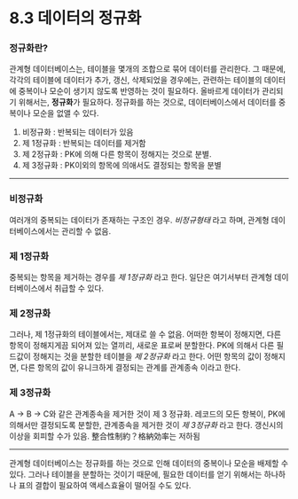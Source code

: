 # 8.3 데이터의 정규화
### 정규화란?
관계형 데이터베이스는, 테이블을 몇개의 조합으로 묶어 데이터를 관리한다. 그 때문에, 각각의 테이블에 데이터가 추가, 갱신, 삭제되었을 경우에는, 관련하는 테이블의 데이터에 중복이나 모순이 생기지 않도록 반영하는 것이 필요하다.
올바르게 데이터가 관리되기 위해서는, **정규화**가 필요하다. 정규화를 하는 것으로, 데이터베이스에서 데이터를 중복이나 모순을 없앨 수 있다.

1. 비정규화 : 반복되는 데이터가 있음
2. 제 1정규화 : 반복되는 데이터를 제거함
3. 제 2정규화 : PK에 의해 다른 항목이 정해지는 것으로 분별.
4. 제 3정규화 : PK이외의 항목에 의애서도 결정되는 항목을 분별

- - - -
### 비정규화
여러개의 중복되는 데이터가 존재하는 구조인 경우. _비정규형태_ 라고 하며, 관계형 데이터베이스에서는 관리할 수 없음.

### 제 1정규화
중복되는 항목을 제거하는 경우를 _제 1정규화_ 라고 한다. 일단은 여기서부터 관계형 데이터베이스에서 취급할 수 있다.

### 제 2정규화
그러나, 제 1정규화의 테이블에서는, 제대로 쓸 수 없음. 
어떠한 항복이 정해지면, 다른 항목이 정해지게끔 되어져 있는 열끼리, 새로운 표로써 분할한다. PK에 의해서 다른 필드값이 정해지는 것을 분할한 테이블을 _제 2정규화_ 라고 한다.
어떤 항목의 값이 정해지면, 다른 항목의 값이 유니크하게 결정되는 관계를 관계종속 이라고 한다.

### 제 3정규화
A -> B -> C와 같은 관계종속을 제거한 것이 제 3 정규화.
레코드의 모든 항복이, PK에 의해서만 결정되도록 분할한, 관계종속을 제거한 것이 _제 3정규화_ 라고 한다.
갱신시의 이상을 회피할 수가 있음.  整合性制約？格納効率는 저하됨

- - - -
관계형 데이터베이스는 정규화를 하는 것으로 인해 데이터의 중복이나 모순을 배제할 수 있다. 그러나 테이블을 분할하는 것이기 때문에, 필요한 데이터를 얻기 위해서는 하나하나 표의 결합이 필요하여 액세스효율이 떨어질 수도 있다.